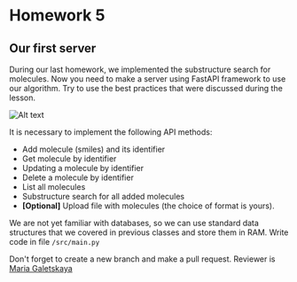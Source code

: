 # Homework 5
## Our first server

During our last homework, we implemented the substructure search for molecules.
Now you need to make a server using FastAPI framework to use our algorithm.
Try to use the best practices that were discussed during the lesson.

<img title="a title" alt="Alt text" src="../../images/2.png">

It is necessary to implement the following API methods:
- Add molecule (smiles) and its identifier
- Get molecule by identifier
- Updating a molecule by identifier
- Delete a molecule by identifier
- List all molecules
- Substructure search for all added molecules
- **[Optional]** Upload file with molecules (the choice of format is yours). 

We are not yet familiar with databases, so we can use standard data structures 
that we covered in previous classes and store them in RAM. Write code in file `/src/main.py`

Don't forget to create a new branch and make a pull request. 
Reviewer is [Maria Galetskaya](https://github.com/galetskaya-quantori)
